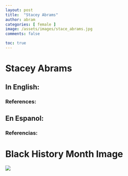 ```yaml
---
layout: post
title:  "Stacey Abrams"
author: abram
categories: [ female ]
image: /assets/images/stace_abrams.jpg
comments: false

toc: true
---
```

<!-- English Section -->
# Stacey Abrams

## In English:


### References:

<!-- Spanish Section -->
## En Espanol:


### Referencias:


# Black History Month Image

![](/imake-bhm/assets/images/bhm-abram.png)
